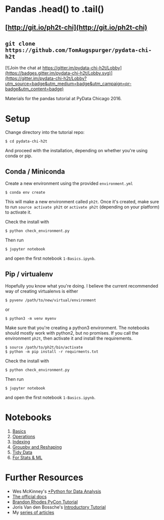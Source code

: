 # Pandas .head() to .tail()

## [http://git.io/ph2t-chi](http://git.io/ph2t-chi)

## `git clone https://github.com/TomAugspurger/pydata-chi-h2t`

[![Join the chat at https://gitter.im/pydata-chi-h2t/Lobby](https://badges.gitter.im/pydata-chi-h2t/Lobby.svg)](https://gitter.im/pydata-chi-h2t/Lobby?utm_source=badge&utm_medium=badge&utm_campaign=pr-badge&utm_content=badge)

Materials for the pandas tutorial at PyData Chicago 2016.

# Setup

Change directory into the tutorial repo:

```
$ cd pydata-chi-h2t
```

And proceed with the installation, depending on whether you're using conda or pip.

## Conda / Miniconda

Create a new environment using the provided `environment.yml`

```
$ conda env create
```

This will make a new environment called `ph2t`.
Once it's created, make sure to run `source activate ph2t` or `activate ph2t`
(depending on your platform) to activate it.

Check the install with

```
$ python check_environment.py
```

Then run

```
$ jupyter notebook
```

and open the first notebook `1-Basics.ipynb`.


## Pip / virtualenv

Hopefully you know what you're doing.
I believe the current recommended way of creating virtualenvs is either

```
$ pyvenv /path/to/new/virtual/environment
```

or

```
$ python3 -m venv myenv
```

Make sure that you're creating a python3 environment. The notebooks should
mostly work with python2, but no promises.
If you call the environment `ph2t`, then activate it and install the requirements.

```
$ source /path/to/ph2t/bin/activate
$ python -m pip install -r requirments.txt
```

Check the install with

```
$ python check_environment.py
```

Then run

```
$ jupyter notebook
```

and open the first notebook `1-Basics.ipynb`.

# Notebooks

1. [Basics](1-Basics.ipynb)
2. [Operations](2-Operations.ipynb)
3. [Indexing](3-Indexing.ipynb)
4. [Groupby and Reshaping](4-GroupbyAndReshaping.ipynb)
5. [Tidy Data](5-TidyData.ipynb)
6. [For Stats & ML](6-StatsAndML.ipynb)

# Further Resources

- Wes McKinney's [*Python for Data Analysis](http://shop.oreilly.com/product/0636920023784.do)
- [The official docs](http://pandas.pydata.org/pandas-docs/stable/)
- [Brandon Rhodes PyCon Tutorial](https://github.com/brandon-rhodes/pycon-pandas-tutorial)
- Joris Van den Bossche's [Introductory Tutorial](https://github.com/jorisvandenbossche/pandas-tutorial)
- My [series of articles](https://github.com/tomaugspurger/modern-pandas)
